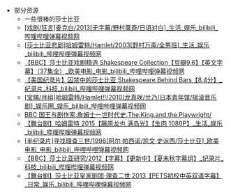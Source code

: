 - 部分资源
    - 一些很棒的莎士比亚
    - [[戏剧/狂言]麦克白/2013[无字幕/野村萬斎/日语对白]_生活_娱乐_bilibili_哔哩哔哩弹幕视频网](http://www.bilibili.com/video/av2736435/)
    - [[莎士比亚悲剧]哈姆雷特/Hamlet/2003[野村万斋/全男班]_生活_娱乐_bilibili_哔哩哔哩弹幕视频网](http://www.bilibili.com/video/av2357475/)
    - [【BBC】莎士比亚戏剧精选 Shakespeare Collection【豆瓣9.6】【英文字幕】（37集全）_欧美电影_电影_bilibili_哔哩哔哩弹幕视频网](http://www.bilibili.com/video/av2955296/)
    - [【美国纪录片】囚禁中的莎士比亚 Shakespeare Behind Bars【8.4分】_纪录片_科技_bilibili_哔哩哔哩弹幕视频网](http://www.bilibili.com/video/av3365948/)
    - [[宝塚/月组]哈姆雷特/Hamlet!!/2010[龙真咲/兰乃/日本青年馆/摇滚音乐剧]_娱乐圈_娱乐_bilibili_哔哩哔哩弹幕视频网](http://www.bilibili.com/video/av3481738/)
    - [BBC 国王与剧作家.詹姆士一世时代史.The.King.and.the.Playwright/](http://www.bilibili.com/video/av3389103/)
    - [【舞台剧】哈姆雷特 2015【藤原龙也 满岛光】【生肉 1080P】_生活_娱乐_bilibili_哔哩哔哩弹幕视频网](http://www.bilibili.com/video/av2879466/)
    - [[半纪录片]寻找理查三世/1996[阿尔·帕西诺/凯文·史派西/莎士比亚]_欧美电影_电影_bilibili_哔哩哔哩弹幕视频网](http://www.bilibili.com/video/av3005634/)
    - [【BBC】莎士比亚研究/2012【字幕】【更新中】【夏末秋字幕组】_纪录片_科技_bilibili_哔哩哔哩弹幕视频网](http://www.bilibili.com/video/av3362196/)
    - [【舞台剧】莎士比亚皇家剧团·理查二世 2013【PETS初校中英双语字幕】_日常_娱乐_bilibili_哔哩哔哩弹幕视频网](http://www.bilibili.com/video/av2091690/)
